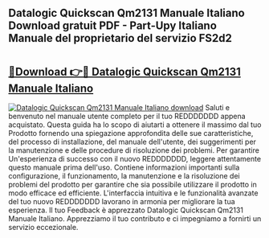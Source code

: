 ## Datalogic Quickscan Qm2131 Manuale Italiano Download gratuit PDF - Part-Upy Italiano Manuale del proprietario del servizio FS2d2

# <h2><a href="http://dfae7z.blite.top/?on=Datalogic+Quickscan+Qm2131+Manuale+Italiano">🔗Download 👉🔴 Datalogic Quickscan Qm2131 Manuale Italiano</a></h2>

[![Datalogic Quickscan Qm2131 Manuale Italiano download](https://i.imgur.com/lujVjoI.png)](http://dfae7z.blite.top/?on=Datalogic+Quickscan+Qm2131+Manuale+Italiano)
Saluti e benvenuto nel manuale utente completo per il tuo REDDDDDDD appena acquistato. Questa guida ha lo scopo di aiutarti a ottenere il massimo dal tuo Prodotto fornendo una spiegazione approfondita delle sue caratteristiche, del processo di installazione, del manuale dell'utente, dei suggerimenti per la manutenzione e delle procedure di risoluzione dei problemi. Per garantire Un'esperienza di successo con il nuovo REDDDDDDD, leggere attentamente questo manuale prima dell'uso. Contiene informazioni importanti sulla configurazione, il funzionamento, la manutenzione e la risoluzione dei problemi del prodotto per garantire che sia possibile utilizzare il prodotto in modo efficace ed efficiente. L'interfaccia intuitiva e le funzionalità avanzate del tuo nuovo REDDDDDDD lavorano in armonia per migliorare la tua esperienza. Il tuo Feedback è apprezzato Datalogic Quickscan Qm2131 Manuale Italiano. Apprezziamo il tuo contributo e ci impegniamo a fornirti un servizio eccezionale.
